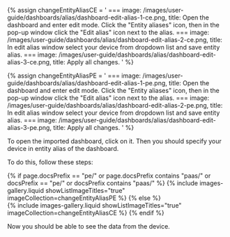 
{% assign changeEntityAliasCE = '
    ===
        image: /images/user-guide/dashboards/alias/dashboard-edit-alias-1-ce.png,
        title: Open the dashboard and enter edit mode. Click the "Entity aliases" icon, then in the pop-up window click the "Edit alias" icon next to the alias.
    ===
        image: /images/user-guide/dashboards/alias/dashboard-edit-alias-2-ce.png,
        title: In edit alias window select your device from dropdown list and save entity alias.
    ===
        image: /images/user-guide/dashboards/alias/dashboard-edit-alias-3-ce.png,
        title: Apply all changes.
'
%}

{% assign changeEntityAliasPE = '
    ===
        image: /images/user-guide/dashboards/alias/dashboard-edit-alias-1-pe.png,
        title: Open the dashboard and enter edit mode. Click the "Entity aliases" icon, then in the pop-up window click the "Edit alias" icon next to the alias.
    ===
        image: /images/user-guide/dashboards/alias/dashboard-edit-alias-2-pe.png,
        title: In edit alias window select your device from dropdown list and save entity alias.
    ===
        image: /images/user-guide/dashboards/alias/dashboard-edit-alias-3-pe.png,
        title: Apply all changes.
'
%}

To open the imported dashboard, click on it. Then you should specify your device in entity alias of the dashboard.

To do this, follow these steps:

{% if page.docsPrefix == "pe/" or page.docsPrefix contains "paas/" or docsPrefix == "pe/" or docsPrefix contains "paas/" %}
    {% include images-gallery.liquid showListImageTitles="true" imageCollection=changeEntityAliasPE %}
{% else %}  
    {% include images-gallery.liquid showListImageTitles="true" imageCollection=changeEntityAliasCE %}
{% endif %}

Now you should be able to see the data from the device.